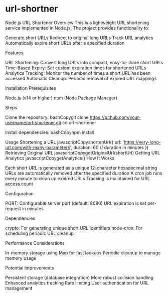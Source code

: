 # url-shortner
Node.js URL Shortener
Overview
This is a lightweight URL shortening service implemented in Node.js. The project provides functionality to:

Generate short URLs
Redirect to original long URLs
Track URL analytics
Automatically expire short URLs after a specified duration

Features

URL Shortening: Convert long URLs into compact, easy-to-share short URLs
Time-Based Expiry: Set custom expiration times for shortened URLs
Analytics Tracking: Monitor the number of times a short URL has been accessed
Automatic Cleanup: Periodic removal of expired URL mappings

Installation
Prerequisites

Node.js (v14 or higher)
npm (Node Package Manager)

Steps

Clone the repository:
bashCopygit clone https://github.com/your-username/url-shortener.git
cd url-shortener

Install dependencies:
bashCopynpm install


Usage
Shortening a URL
javascriptCopyshortenUrl({
  url: 'https://very-long-url.com/with-many-parameters',
  duration: 60 // duration in minutes
})
Retrieving Original URL
javascriptCopygetOriginalUrl(shortUrl)
Getting URL Analytics
javascriptCopygetAnalytics()
How It Works

Each short URL is generated as a unique 12-character hexadecimal string
URLs are automatically removed after the specified duration
A cron job runs every minute to clean up expired URLs
Tracking is maintained for URL access count

Configuration

PORT: Configurable server port (default: 8080)
URL expiration is set per-request in minutes

Dependencies

crypto: For generating unique short URL identifiers
node-cron: For scheduling periodic URL cleanup

Performance Considerations

In-memory storage using Map for fast lookups
Periodic cleanup to manage memory usage

Potential Improvements

Persistent storage (database integration)
More robust collision handling
Enhanced analytics tracking
Rate limiting
User authentication for URL management
